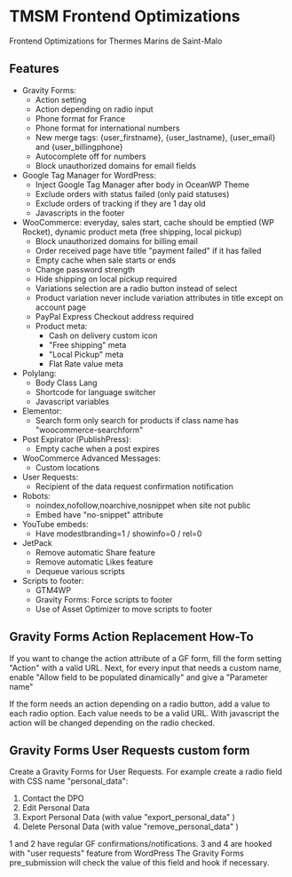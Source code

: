 TMSM Frontend Optimizations
=================

Frontend Optimizations for Thermes Marins de Saint-Malo

Features
-----------

* Gravity Forms:
    * Action setting
    * Action depending on radio input
    * Phone format for France
    * Phone format for international numbers
    * New merge tags: {user_firstname}, {user_lastname}, {user_email} and {user_billingphone}
    * Autocomplete off for numbers
    * Block unauthorized domains for email fields
* Google Tag Manager for WordPress:
    * Inject Google Tag Manager after body in OceanWP Theme
    * Exclude orders with status failed (only paid statuses)
    * Exclude orders of tracking if they are 1 day old
    * Javascripts in the footer
* WooCommerce: everyday, sales start, cache should be emptied (WP Rocket), dynamic product meta (free shipping, local pickup)
  * Block unauthorized domains for billing email
  * Order received page have title "payment failed" if it has failed
  * Empty cache when sale starts or ends
  * Change password strength
  * Hide shipping on local pickup required
  * Variations selection are a radio button instead of select
  * Product variation never include variation attributes in title except on account page
  * PayPal Express Checkout address required
  * Product meta:
    * Cash on delivery custom icon
    * "Free shipping" meta
    * "Local Pickup" meta
    * Flat Rate value meta
* Polylang:
    * Body Class Lang
    * Shortcode for language switcher
    * Javascript variables
* Elementor:
  * Search form only search for products if class name has "woocommerce-searchform" 
* Post Expirator (PublishPress):
  * Empty cache when a post expires 
* WooCommerce Advanced Messages:
  * Custom locations
* User Requests: 
  * Recipient of the data request confirmation notification
* Robots:
  * noindex,nofollow,noarchive,nosnippet when site not public
  * Embed have "no-snippet" attribute
* YouTube embeds:
  * Have modestbranding=1 / showinfo=0 / rel=0
* JetPack
  * Remove automatic Share feature 
  * Remove automatic Likes feature
  * Dequeue various scripts
* Scripts to footer:
    * GTM4WP
    * Gravity Forms: Force scripts to footer
    * Use of Asset Optimizer to move scripts to footer
    
Gravity Forms Action Replacement How-To
---
If you want to change the action attribute of a GF form, fill the form setting "Action" with a valid URL.
Next, for every input that needs a custom name, enable "Allow field to be populated dinamically" and give a "Parameter name"

If the form needs an action depending on a radio button, add a value to each radio option. Each value needs to be a valid URL.
With javascript the action will be changed depending on the radio checked.

Gravity Forms User Requests custom form
---
Create a Gravity Forms for User Requests.
For example create a radio field with CSS name "personal_data":
1. Contact the DPO
2. Edit Personal Data
3. Export Personal Data (with value "export_personal_data" )
4. Delete Personal Data (with value "remove_personal_data" )

1 and 2 have regular GF confirmations/notifications.
3 and 4 are hooked with "user requests" feature from WordPress
The Gravity Forms pre_submission will check the value of this field and hook if necessary.
